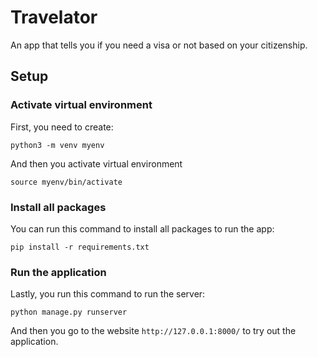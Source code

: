 # Travelator

An app that tells you if you need a visa or not based on your citizenship.

## Setup

### Activate virtual environment

First, you need to create:

`python3 -m venv myenv`

And then you activate virtual environment

`source myenv/bin/activate`

### Install all packages

You can run this command to install all packages to run the app:

`pip install -r requirements.txt`


### Run the application

Lastly, you run this command to run the server:

`python manage.py runserver`

And then you go to the website `http://127.0.0.1:8000/` to try out the application.
